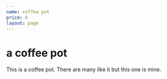 ```yaml
---
name: coffee pot
price: 6
layout: page
---
```

# a coffee pot

This is a coffee pot. There are many like it but this one is mine.
